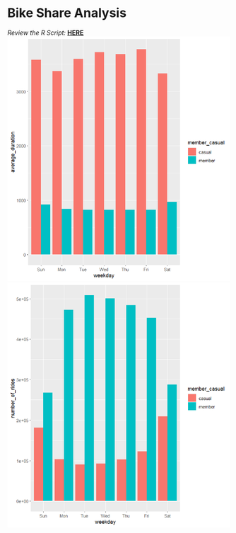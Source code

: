 # Bike Share Analysis

*Review the R Script:* **[HERE](https://github.com/jamiedeocampo/bike-share-analysis/blob/main/bike-share-analysis.R)**<br />
![Visualization for average duration](visuals/img-visual-average-duration.PNG)
![Visualization for average duration](visuals/img-visual-rides-by-rider.PNG)
